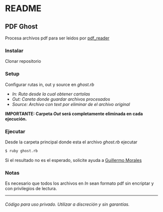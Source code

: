 
# README

## PDF Ghost

Procesa archivos pdf para ser leidos por [pdf_reader](https://github.com/gjmorale/pdf-reader)

### Instalar
Clonar repositorio

### Setup
Configurar rutas in, out y source en _ghost.rb_
* _In: Ruta desde la cual obtener cartolas_
* _Out: Careta donde guardar archivos procesados_
* _Source: Archivo con text por eliminar de el archivo original_

**IMPORTANTE: Carpeta _Out_ será completamente eliminada en cada ejecución.**

### Ejecutar
Desde la carpeta principal donde esta el archivo _ghost.rb_ ejecutar
```zsh
$ ruby ghost.rb
```

Si el resultado no es el esperado, solicite ayuda a [Guillermo Morales](gmorales@quaam.cl)

### Notas
Es necesario que todos los archivos en _In_ sean formato pdf sin encriptar y con privilegios de lectura.

***

###### Código para uso privado. Utilizar a discreción y sin garantías.